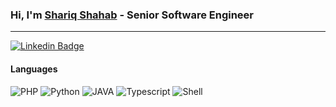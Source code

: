 ### Hi, I'm <a href="https://www.linkedin.com/in/fabrizio-cafolla/">Shariq Shahab</a> - Senior Software Engineer

<!--
**shariqshahab/shariqshahab** is a ✨ _special_ ✨ repository because its `README.md` (this file) appears on your GitHub profile.

Here are some ideas to get you started:

- 🔭 I’m currently working on ...
- 🌱 I’m currently learning ...
- 👯 I’m looking to collaborate on ...
- 🤔 I’m looking for help with ...
- 💬 Ask me about ...
- 📫 How to reach me: ...
- 😄 Pronouns: ...
- ⚡ Fun fact: ...
-->

---

[![Linkedin Badge](https://img.shields.io/badge/-LinkedIn-0e76a8?style=flat-square&logo=Linkedin&logoColor=white)](https://www.linkedin.com/in/shariq-shahab/)

#### Languages

![PHP](https://img.shields.io/badge/-PHP-fff?&logo=php)
![Python](https://img.shields.io/badge/-Python-fff?&logo=python)
![JAVA](https://img.shields.io/badge/-JAVA-fff?&logo=java)
![Typescript](https://img.shields.io/badge/-Typescript-fff?&logo=Typescript)
![Shell](https://img.shields.io/badge/-Shell-fff?&logo=shell&logoColor=007ACC)
